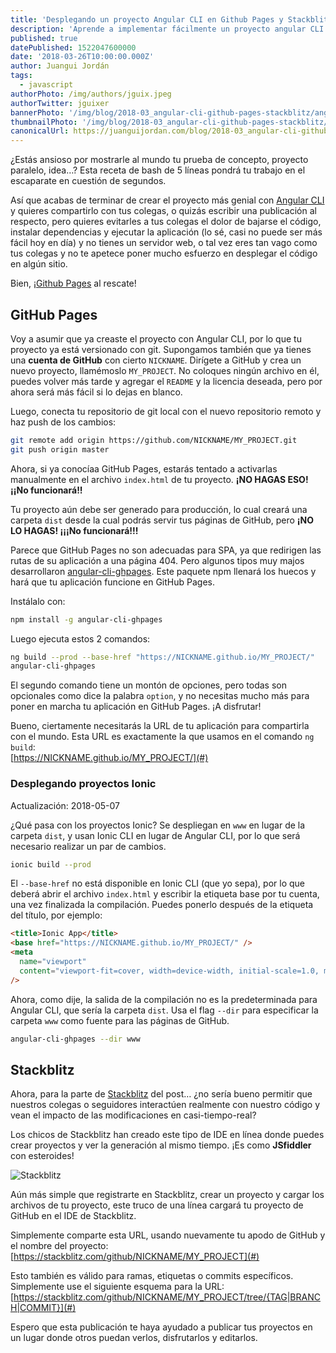```yaml
---
title: 'Desplegando un proyecto Angular CLI en Github Pages y Stackblitz'
description: 'Aprende a implementar fácilmente un proyecto angular CLI en Github Pages, así como a compartir una versión en live edit mode con Stackblitz'
published: true
datePublished: 1522047600000
date: '2018-03-26T10:00:00.000Z'
author: Juangui Jordán
tags:
  - javascript
authorPhoto: /img/authors/jguix.jpeg
authorTwitter: jguixer
bannerPhoto: '/img/blog/2018-03_angular-cli-github-pages-stackblitz/angular-cli-github-pages-stackblitz.jpg'
thumbnailPhoto: '/img/blog/2018-03_angular-cli-github-pages-stackblitz/angular-cli-github-pages-stackblitz.jpg'
canonicalUrl: https://juanguijordan.com/blog/2018-03_angular-cli-github-pages-stackblitz
---
```


¿Estás ansioso por mostrarle al mundo tu prueba de concepto, proyecto paralelo, idea…?
Esta receta de bash de 5 líneas pondrá tu trabajo en el escaparate en cuestión de segundos.

Así que acabas de terminar de crear el proyecto más genial con [Angular CLI](https://cli.angular.io/) y quieres compartirlo con tus colegas, o quizás escribir una publicación al respecto, pero quieres evitarles a tus colegas el dolor de bajarse el código, instalar dependencias y ejecutar la aplicación (lo sé, casi no puede ser más fácil hoy en día) y no tienes un servidor web, o tal vez eres tan vago como tus colegas y no te apetece poner mucho esfuerzo en desplegar el código en algún sitio.

Bien, ¡[Github Pages](https://pages.github.com/) al rescate!

## GitHub Pages

Voy a asumir que ya creaste el proyecto con Angular CLI, por lo que tu proyecto ya está versionado con git.
Supongamos también que ya tienes una **cuenta de GitHub** con cierto `NICKNAME`.
Dirígete a GitHub y crea un nuevo proyecto, llamémoslo `MY_PROJECT`.
No coloques ningún archivo en él, puedes volver más tarde y agregar el `README` y la licencia deseada,
pero por ahora será más fácil si lo dejas en blanco.

Luego, conecta tu repositorio de git local con el nuevo repositorio remoto y haz push de los cambios:

```bash
git remote add origin https://github.com/NICKNAME/MY_PROJECT.git
git push origin master
```

Ahora, si ya conocíaa GitHub Pages, estarás tentado a activarlas manualmente en el archivo `index.html` de tu proyecto.
**¡NO HAGAS ESO! ¡¡No funcionará!!**

Tu proyecto aún debe ser generado para producción,
lo cual creará una carpeta `dist` desde la cual podrás servir tus páginas de GitHub, pero **¡NO LO HAGAS! ¡¡¡No funcionará!!!**

Parece que GitHub Pages no son adecuadas para SPA, ya que redirigen las rutas de su aplicación a una página 404.
Pero algunos tipos muy majos desarrollaron [angular-cli-ghpages](https://www.npmjs.com/package/angular-cli-ghpages).
Este paquete npm llenará los huecos y hará que tu aplicación funcione en GitHub Pages.

Instálalo con:

```bash
npm install -g angular-cli-ghpages
```

Luego ejecuta estos 2 comandos:

```bash
ng build --prod --base-href "https://NICKNAME.github.io/MY_PROJECT/"
angular-cli-ghpages
```

El segundo comando tiene un montón de opciones, pero todas son opcionales como dice la palabra `option`,
y no necesitas mucho más para poner en marcha tu aplicación en GitHub Pages. ¡A disfrutar!

Bueno, ciertamente necesitarás la URL de tu aplicación para compartirla con el mundo.
Esta URL es exactamente la que usamos en el comando `ng build`:  
[https://NICKNAME.github.io/MY_PROJECT/](#)

### Desplegando proyectos Ionic

Actualización: 2018-05-07

¿Qué pasa con los proyectos Ionic?
Se despliegan en `www` en lugar de la carpeta `dist`, y usan Ionic CLI en lugar de Angular CLI,
por lo que será necesario realizar un par de cambios.

```bash
ionic build --prod
```

El `--base-href` no está disponible en Ionic CLI (que yo sepa),
por lo que deberá abrir el archivo `index.html` y escribir la etiqueta base por tu cuenta, una vez finalizada la compilación.
Puedes ponerlo después de la etiqueta del título, por ejemplo:

```html
<title>Ionic App</title>
<base href="https://NICKNAME.github.io/MY_PROJECT/" />
<meta
  name="viewport"
  content="viewport-fit=cover, width=device-width, initial-scale=1.0, minimum-scale=1.0, maximum-scale=1.0, user-scalable=no"
/>
```

Ahora, como dije, la salida de la compilación no es la predeterminada para Angular CLI, que sería la carpeta `dist`.
Usa el flag `--dir` para especificar la carpeta `www` como fuente para las páginas de GitHub.

```bash
angular-cli-ghpages --dir www
```

## Stackblitz

Ahora, para la parte de [Stackblitz](https://stackblitz.com/) del post… ¿no sería bueno permitir que nuestros colegas o seguidores interactúen realmente con nuestro código y vean el impacto de las modificaciones en casi-tiempo-real?

Los chicos de Stackblitz han creado este tipo de IDE en línea donde puedes crear proyectos y ver la generación al mismo tiempo.
¡Es como **JSfiddler** con esteroides!

![Stackblitz](/img/blog/2018-03_angular-cli-github-pages-stackblitz/stackblitz.png)

Aún más simple que registrarte en Stackblitz, crear un proyecto y cargar los archivos de tu proyecto,
este truco de una línea cargará tu proyecto de GitHub en el IDE de Stackblitz.

Simplemente comparte esta URL, usando nuevamente tu apodo de GitHub y el nombre del proyecto:  
[https://stackblitz.com/github/NICKNAME/MY_PROJECT](#)

Esto también es válido para ramas, etiquetas o commits específicos. Simplemente use el siguiente esquema para la URL:  
[https://stackblitz.com/github/NICKNAME/MY_PROJECT/tree/{TAG|BRANCH|COMMIT}](#)

Espero que esta publicación te haya ayudado a publicar tus proyectos en un lugar donde otros puedan verlos, disfrutarlos y editarlos.
